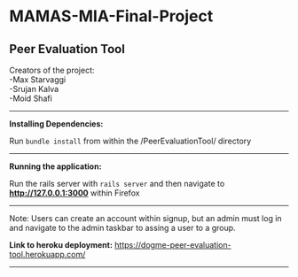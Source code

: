 # MAMAS-MIA-Final-Project

<strong>Peer Evaluation Tool</strong>
----------------------------------------------------------------------------------------------------

Creators of the project:\
-Max Starvaggi\
-Srujan Kalva\
-Moid Shafi

----------------------------------------------------------------------------------------------------
<strong>Installing Dependencies:</strong>

Run ```bundle install``` from within the /PeerEvaluationTool/ directory

----------------------------------------------------------------------------------------------------
<strong>Running the application:</strong>

Run the rails server with ```rails server``` and then navigate to **http://127.0.0.1:3000** within Firefox

----------------------------------------------------------------------------------------------------

Note: Users can create an account within signup, but an admin must log in and navigate to the admin taskbar to assing a user to a group.

<strong>Link to heroku deployment:</strong> https://dogme-peer-evaluation-tool.herokuapp.com/

----------------------------------------------------------------------------------------------------
